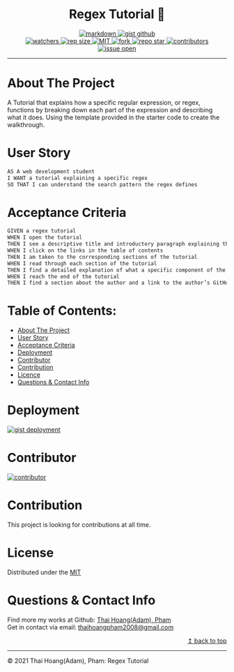 <h1 align="center"> Regex Tutorial 🚩</h1>
<p align="center">
  <a href="#">
  <img alt="markdown" src="https://img.shields.io/badge/Markdown-000000?style=for-the-badge&logo=markdown&logoColor=white" target="_blank" />
  <a href="#">
  <img alt="gist github" src="https://img.shields.io/badge/Gist-GitHub-100000?style=for-the-badge&logo=github&logoColor=white" target="_blank" />
  <br>
  <a href="#">
  <img alt="watchers" src="https://img.shields.io/github/watchers/ThiHoangPham/regex-tutorial?color=%2346b946&style=flat-square" target="_blank" />
  <a href="#">
  <img alt="rep size" src="https://img.shields.io/github/repo-size/ThiHoangPham/regex-tutorial?style=flat-square" target="_blank" />
  <a href="https://github.com/ThiHoangPham/regex-tutorial/blob/main/LICENSE">
  <img alt="MIT" src="https://img.shields.io/badge/license-MIT-yellow.svg?style=flat-square" target="_blank" />
  </a>
  <a href="#">
  <img alt="fork" src="https://img.shields.io/github/forks/ThiHoangPham/regex-tutorial.svg?style=flat-square" target="_blank" />
  <a href="#">
  <img alt="repo star" src="https://img.shields.io/github/stars/ThiHoangPham/regex-tutorial?color=%23ff00bf&style=flat-square" target="_blank" />
  </a>
  <a href="#">
  <img alt="contributors" src="https://img.shields.io/github/contributors/ThiHoangPham/regex-tutorial?style=flat-square" target="_blank" />
  </a>
  <a href="#">
  <img alt="issue open" src="https://img.shields.io/github/issues-raw/ThiHoangPham/regex-tutorial?style=flat-square" target="_blank" />
  </a>
</p>
<hr>

# About The Project
A Tutorial that explains how a specific regular expression, or regex, functions by breaking down each part of the expression and describing what it does. Using the template provided in the starter code to create the walkthrough.

# User Story

```md
AS A web development student
I WANT a tutorial explaining a specific regex
SO THAT I can understand the search pattern the regex defines
```

# Acceptance Criteria

```md
GIVEN a regex tutorial
WHEN I open the tutorial
THEN I see a descriptive title and introductory paragraph explaining the purpose of the tutorial, a summary describing the regex featured in the tutorial, a table of contents linking to different sections that break down each component of the regex and explain what it does, and a section about the author with a link to the author’s GitHub profile
WHEN I click on the links in the table of contents
THEN I am taken to the corresponding sections of the tutorial
WHEN I read through each section of the tutorial
THEN I find a detailed explanation of what a specific component of the regex does
WHEN I reach the end of the tutorial
THEN I find a section about the author and a link to the author’s GitHub profile
```
# Table of Contents:
- [About The Project](#about-the-project)
- [User Story](#user-story)
- [Acceptance Criteria](#acceptance-criteria)
- [Deployment ](#deployment)
- [Contributor](#contributor)
- [Contribution](#contribution)
- [Licence](#license)
- [Questions & Contact Info](#questions-&-contact-info)

# Deployment 
<a href="https://gist.github.com/ThiHoangPham/6e243ca74c98d6422e30ee9c17f7f0a7">
  <img alt="gist deployment" src="https://img.shields.io/badge/gist-GitHub-100000?style=for-the-badge&logo=github&logoColor=white" target="_blank" />
  </a>

# Contributor
<a href="https://github.com/ThiHoangPham/regex-tutorial">
  <img alt="contributor" src="https://contrib.rocks/image?repo=ThiHoangPham/regex-tutorial" target="_blank" />
  </a>

# Contribution
This project is looking for contributions at all time.

# License
  Distributed under the [MIT](https://github.com/ThiHoangPham/regex-tutorial/blob/main/LICENSE)

  # Questions & Contact Info
  Find more my works at Github: 
  [Thai Hoang(Adam), Pham](https://github.com/ThiHoangPham)
  </br>
  Get in contact via email: thaihoangpham2008@gmail.com

  <p align ="right"><a href="#">↥ back to top</a></p>
  
- - -
© 2021 Thai Hoang(Adam), Pham: Regex Tutorial
